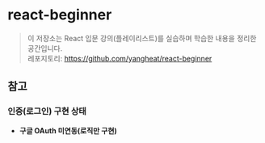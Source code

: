 # react-beginner

> 이 저장소는 React 입문 강의(플레이리스트)를 실습하며 학습한 내용을 정리한 공간입니다.  
> 레포지토리: https://github.com/yangheat/react-beginner

## 참고

### 인증(로그인) 구현 상태

- **구글 OAuth 미연동(로직만 구현)**
